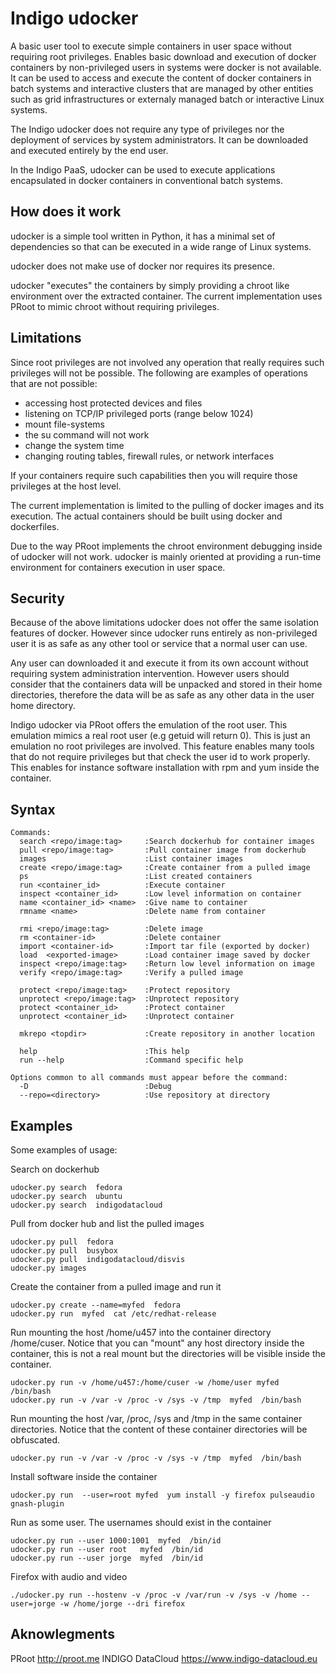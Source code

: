 # Indigo udocker
A basic user tool to execute simple containers in user space without 
requiring root privileges. Enables basic download and execution of 
docker containers by non-privileged users in systems were docker is 
not available. It can be used to access and execute the content of 
docker containers in batch systems and interactive clusters that are 
managed by other entities such as grid infrastructures or externaly 
managed batch or interactive Linux systems.

The Indigo udocker does not require any type of privileges nor the
deployment of services by system administrators. It can be downloaded
and executed entirely by the end user. 

In the Indigo PaaS, udocker can be used to execute applications
encapsulated in docker containers in conventional batch systems.

## How does it work
udocker is a simple tool written in Python, it has a minimal set
of dependencies so that can be executed in a wide range of Linux
systems. 

udocker does not make use of docker nor requires its presence.

udocker "executes" the containers by simply providing a chroot like 
environment over the extracted container. The current implementation 
uses PRoot to mimic chroot without requiring privileges. 

## Limitations
Since root privileges are not involved any operation that really 
requires such privileges will not be possible. The following  are
examples of operations that are not possible:

* accessing host protected devices and files
* listening on TCP/IP privileged ports (range below 1024)
* mount file-systems
* the su command will not work
* change the system time
* changing routing tables, firewall rules, or network interfaces

If your containers require such capabilities then you will require
those privileges at the host level.  

The current implementation is limited to the pulling of docker images 
and its execution. The actual containers should be built using docker
and dockerfiles.

Due to the way PRoot implements the chroot environment debugging inside
of udocker will not work. udocker is mainly oriented at providing a
run-time environment for containers execution in user space.

## Security
Because of the above limitations udocker does not offer the same isolation
features of docker. However since udocker runs entirely as non-privileged
user it is as safe as any other tool or service that a normal user can use.

Any user can downloaded it and execute it from its own account without
requiring system administration intervention. However users should consider
that the containers data will be unpacked and stored in their home
directories, therefore the data will be as safe as any other data in the
user home directory.

Indigo udocker via PRoot offers the emulation of the root user. This emulation
mimics a real root user (e.g getuid will return 0). This is just an emulation
no root privileges are involved. This feature enables many tools that do not 
require privileges but that check the user id to work properly. This enables
for instance software installation with rpm and yum inside the container.

## Syntax
```
Commands:
  search <repo/image:tag>     :Search dockerhub for container images
  pull <repo/image:tag>       :Pull container image from dockerhub
  images                      :List container images
  create <repo/image:tag>     :Create container from a pulled image
  ps                          :List created containers
  run <container_id>          :Execute container 
  inspect <container_id>      :Low level information on container
  name <container_id> <name>  :Give name to container
  rmname <name>               :Delete name from container

  rmi <repo/image:tag>        :Delete image
  rm <container-id>           :Delete container
  import <container-id>       :Import tar file (exported by docker)
  load  <exported-image>      :Load container image saved by docker
  inspect <repo/image:tag>    :Return low level information on image
  verify <repo/image:tag>     :Verify a pulled image

  protect <repo/image:tag>    :Protect repository
  unprotect <repo/image:tag>  :Unprotect repository
  protect <container_id>      :Protect container
  unprotect <container_id>    :Unprotect container

  mkrepo <topdir>             :Create repository in another location

  help                        :This help
  run --help                  :Command specific help

Options common to all commands must appear before the command:
  -D                          :Debug
  --repo=<directory>          :Use repository at directory
```

## Examples
Some examples of usage:

Search on dockerhub
```
udocker.py search  fedora
udocker.py search  ubuntu
udocker.py search  indigodatacloud
```

Pull from docker hub and list the pulled images
```
udocker.py pull  fedora
udocker.py pull  busybox
udocker.py pull  indigodatacloud/disvis
udocker.py images
```

Create the container from a pulled image and run it
```
udocker.py create --name=myfed  fedora
udocker.py run  myfed  cat /etc/redhat-release
```

Run mounting the host /home/u457 into the container directory /home/cuser. 
Notice that you can "mount" any host directory inside the container, this 
is not a real mount but the directories will be visible inside the container.
```
udocker.py run -v /home/u457:/home/cuser -w /home/user myfed  /bin/bash
udocker.py run -v /var -v /proc -v /sys -v /tmp  myfed  /bin/bash
```

Run mounting the host /var, /proc, /sys and /tmp in the same container
directories. Notice that the content of these container directories will
be obfuscated.
```
udocker.py run -v /var -v /proc -v /sys -v /tmp  myfed  /bin/bash
```

Install software inside the container
```
udocker.py run  --user=root myfed  yum install -y firefox pulseaudio gnash-plugin
```

Run as some user. The usernames should exist in the container 
```
udocker.py run --user 1000:1001  myfed  /bin/id
udocker.py run --user root   myfed  /bin/id
udocker.py run --user jorge  myfed  /bin/id
```

Firefox with audio and video
```
./udocker.py run --hostenv -v /proc -v /var/run -v /sys -v /home --user=jorge -w /home/jorge --dri firefox
```

## Aknowlegments

PRoot http://proot.me
INDIGO DataCloud https://www.indigo-datacloud.eu
